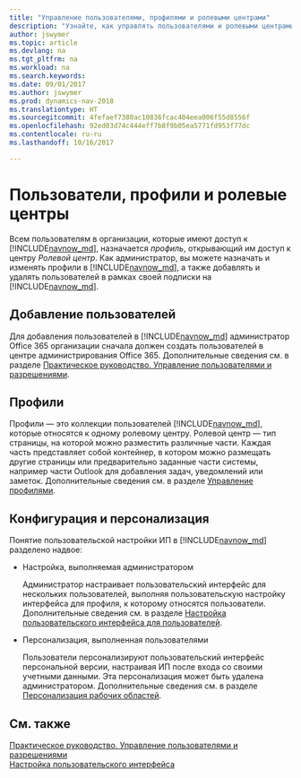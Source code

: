 ```yaml
---
title: "Управление пользователями, профилями и ролевыми центрами"
description: "Узнайте, как управлять пользователями и ролевыми центрами."
author: jswymer
ms.topic: article
ms.devlang: na
ms.tgt_pltfrm: na
ms.workload: na
ms.search.keywords: 
ms.date: 09/01/2017
ms.author: jswymer
ms.prod: dynamics-nav-2018
ms.translationtype: HT
ms.sourcegitcommit: 4fefaef7380ac10836fcac404eea006f55d8556f
ms.openlocfilehash: 92ed03d74c444eff7b8f9b05ea5771fd953f77dc
ms.contentlocale: ru-ru
ms.lasthandoff: 10/16/2017

---
```

# <a name="users-profiles-and-role-centers"></a>Пользователи, профили и ролевые центры
Всем пользователям в организации, которые имеют доступ к [!INCLUDE[navnow_md](includes/navnow_md.md)], назначается *профиль*, открывающий им доступ к центру *Ролевой центр*. Как администратор, вы можете назначать и изменять профили в [!INCLUDE[navnow_md](includes/navnow_md.md)], а также добавлять и удалять пользователей в рамках своей подписки на [!INCLUDE[navnow_md](includes/navnow_md.md)].  

## <a name="adding-users"></a>Добавление пользователей
Для добавления пользователей в [!INCLUDE[navnow_md](includes/navnow_md.md)] администратор Office 365 организации сначала должен создать пользователей в центре администрирования Office 365. Дополнительные сведения см. в разделе [Практическое руководство. Управление пользователями и разрешениями](ui-how-users-permissions.md).  

## <a name="profiles"></a>Профили
Профили — это коллекции пользователей [!INCLUDE[navnow_md](includes/navnow_md.md)], которые относятся к одному ролевому центру. Ролевой центр — тип страницы, на которой можно разместить различные части. Каждая часть представляет собой контейнер, в котором можно размещать другие страницы или предварительно заданные части системы, например части Outlook для добавления задач, уведомлений или заметок. Дополнительные сведения см. в разделе [Управление профилями](admin-profiles.md).

## <a name="configuration-and-personalization"></a>Конфигурация и персонализация
Понятие пользовательской настройки ИП в [!INCLUDE[navnow_md](includes/navnow_md.md)] разделено надвое:  

-   Настройка, выполняемая администратором  

    Администратор настраивает пользовательский интерфейс для нескольких пользователей, выполняя пользовательскую настройку интерфейса для профиля, к которому относятся пользователи. Дополнительные сведения см. в разделе [Настройка пользовательского интерфейса для пользователей](admin-configure-user-interface.md). 

-   Персонализация, выполненная пользователями  

    Пользователи персонализируют пользовательский интерфейс персональной версии, настраивая ИП после входа со своими учетными данными. Эта персонализация может быть удалена администратором. Дополнительные сведения см. в разделе [Персонализация рабочих областей](ui-personalization-overview.md). 

## <a name="see-also"></a>См. также  
[Практическое руководство. Управление пользователями и разрешениями](ui-how-users-permissions.md)  
[Настройка пользовательского интерфейса](ui-customizing-overview.md)   
<!-- [Security Overview](../Security%20Overview.md)-->

